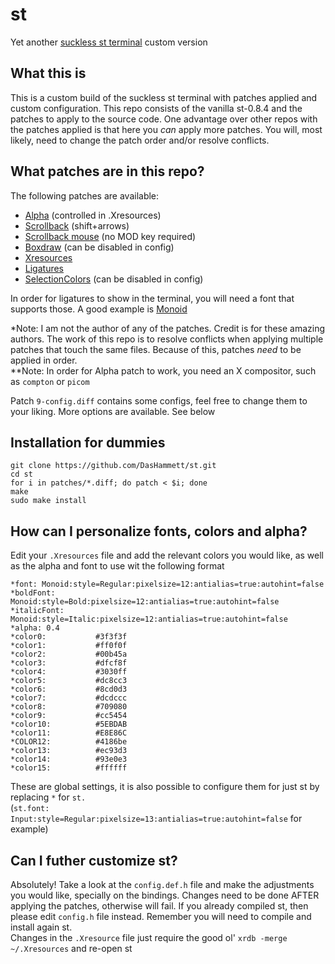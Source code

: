 # st
Yet another [suckless st terminal](https://st.suckless.org/) custom version

## What this is

This is a custom build of the suckless st terminal with patches applied and custom configuration. This repo consists of the vanilla st-0.8.4 and the patches to apply to the source code.
One advantage over other repos with the patches applied is that here you _can_ apply more patches. You will, most likely, need to change the patch order and/or resolve conflicts.


## What patches are in this repo?
The following patches are available:
* [Alpha](https://st.suckless.org/patches/alpha/) (controlled in .Xresources)
* [Scrollback](https://st.suckless.org/patches/scrollback/) (shift+arrows)
* [Scrollback mouse](https://st.suckless.org/patches/scrollback/) (no MOD key required)
* [Boxdraw](https://st.suckless.org/patches/boxdraw/) (can be disabled in config)
* [Xresources](https://st.suckless.org/patches/xresources/)
* [Ligatures](https://st.suckless.org/patches/ligatures/)
* [SelectionColors](st.suckless.org/patches/selectioncolors/) (can be disabled in config)

In order for ligatures to show in the terminal, you will need a font that supports those. A good example is [Monoid](https://github.com/larsenwork/monoid)

\*Note: I am not the author of any of the patches. Credit is for these amazing authors. The work of this repo is to resolve conflicts when applying multiple patches that touch the same files. Because of this, patches *need* to be applied in order.\
\*\*Note: In order for Alpha patch to work, you need an X compositor, such as `compton` or `picom`

Patch `9-config.diff` contains some configs, feel free to change them to your liking. More options are available. See below


## Installation for dummies
```
git clone https://github.com/DasHammett/st.git
cd st
for i in patches/*.diff; do patch < $i; done
make
sudo make install
```
## How can I personalize fonts, colors and alpha?
Edit your ```.Xresources``` file and add the relevant colors you would like, as well as the alpha and font to use wit the following format
```
*font: Monoid:style=Regular:pixelsize=12:antialias=true:autohint=false
*boldFont: Monoid:style=Bold:pixelsize=12:antialias=true:autohint=false
*italicFont: Monoid:style=Italic:pixelsize=12:antialias=true:autohint=false
*alpha: 0.4
*color0:           #3f3f3f
*color1:           #ff0f0f
*color2:           #00b45a
*color3:           #dfcf8f
*color4:           #3030ff
*color5:           #dc8cc3
*color6:           #8cd0d3
*color7:           #dcdccc
*color8:           #709080
*color9:           #cc5454
*color10:          #5EBDAB
*color11:          #E8E86C
*COLOR12:          #4186be
*color13:          #ec93d3
*color14:          #93e0e3
*color15:          #ffffff
```
These are global settings, it is also possible to configure them for just st by replacing `*` for `st.`\
(```st.font: Input:style=Regular:pixelsize=13:antialias=true:autohint=false``` for example)

## Can I futher customize st?
Absolutely! Take a look at the `config.def.h` file and make the adjustments you would like, specially on the bindings. Changes need to be done AFTER applying the patches, otherwise will fail. If you already compiled st, then please edit `config.h` file instead. Remember you will need to compile and install again st.\
Changes in the `.Xresource` file just require the good ol' `xrdb -merge ~/.Xresources` and re-open st

